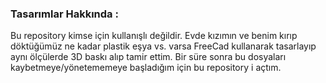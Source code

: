 ### Tasarımlar Hakkında : 

Bu repository kimse için kullanışlı değildir. Evde kızımın ve benim kırıp döktüğümüz ne kadar plastik eşya vs. varsa 
FreeCad kullanarak tasarlayıp aynı ölçülerde 3D baskı alıp tamir ettim. Bir süre sonra bu dosyaları kaybetmeye/yönetememeye 
başladığım için bu repository i açtım.
